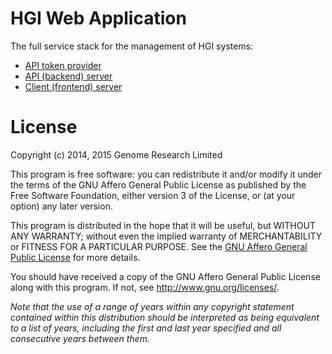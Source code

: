 # HGI Web Application

The full service stack for the management of HGI systems:

* [API token provider](token)
* [API (backend) server](backend)
* [Client (frontend) server](frontend)

# License

Copyright (c) 2014, 2015 Genome Research Limited

This program is free software: you can redistribute it and/or modify it
under the terms of the GNU Affero General Public License as published by
the Free Software Foundation, either version 3 of the License, or (at
your option) any later version.

This program is distributed in the hope that it will be useful, but
WITHOUT ANY WARRANTY; without even the implied warranty of
MERCHANTABILITY or FITNESS FOR A PARTICULAR PURPOSE. See the [GNU Affero
General Public License](LICENSE) for more details.

You should have received a copy of the GNU Affero General Public License
along with this program. If not, see <http://www.gnu.org/licenses/>.

*Note that the use of a range of years within any copyright statement
contained within this distribution should be interpreted as being
equivalent to a list of years, including the first and last year
specified and all consecutive years between them.*

